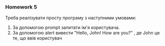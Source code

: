 ### Homework 5

Треба реалізувати просту програму з наступними умовами:

1. За допомогою prompt запитати ім'я користувача.
2. За допомогою alert вивести "Hello, John! How are you?" , де John це те, що ввів користувач

